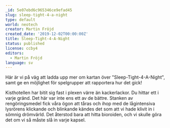 ```yaml
---
_id: 5e07ebd6c965346ce9efad45
slug: sleep-tight-4-a-night
type: default
world: neotech
creator: Martin Fröjd
created_date: '2019-12-02T00:00:00Z'
title: Sleep-Tight-4-A-Night
status: published
license: ccby4
editors:
  - Martin Fröjd
language: sv
---
```

Här är vi på väg att ladda upp mer om kartan över "Sleep-Tight-4-A-Night", samt ge en möjlighet för spelgrupper att rapportera hur det gick!

Kisthotellen har bitit sig fast i plexen värre än kackerlackor. Du hittar ett i varje gränd. Det här var inte ens ett av de bättre. Stanken av rengöringsmedel fick våra ögon att tåras och ihop med de lågintensiva lysrörens klickande och blinkande kändes det som att vi hade klivit in i sömnig drömvärld. Det återstod bara att hitta bioroiden, och vi skulle göra det om vi så måste slå in varje kapsel.
